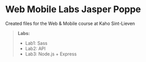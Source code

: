 Web Mobile Labs Jasper Poppe
===============

Created files for the Web &amp; Mobile course at Kaho Sint-Lieven

> **Labs:**
> 
> - Lab1: Sass
> - Lab2: API
> - Lab3: Node.js + Express